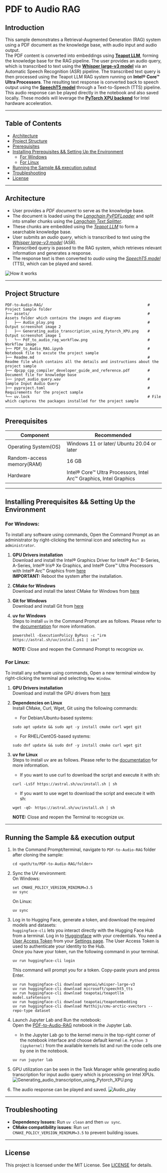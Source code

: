 # PDF to Audio RAG
## Introduction

This sample demonstrates a Retrieval-Augmented Generation (RAG) system using a PDF document as the knowledge base, with audio input and audio output.\
The PDF content is converted into embeddings using [**Teapot LLM**](https://huggingface.co/teapotai/teapotllm), forming the knowledge base for the RAG pipeline. The user provides an audio query, which is transcribed to text using the [**Whisper large-v3 model**](https://huggingface.co/openai/whisper-large-v3) via an Automatic Speech Recognition (ASR) pipeline. The transcribed text query is then processed using the Teapot LLM RAG system running on **Intel® Core™ Ultra Processors**. The resulting text response is converted back to speech output using the [**SpeechT5 model**](https://huggingface.co/microsoft/speecht5_tts) through a Text-to-Speech (TTS) pipeline.
This audio response can be played directly in the notebook and also saved locally. These models will leverage the [**PyTorch XPU backend**](https://docs.pytorch.org/docs/stable/notes/get_start_xpu.html) for Intel hardware acceleration.

---

## Table of Contents

- [Architecture](#architecture)
- [Project Structure](#project-structure)
- [Prerequisites](#prerequisites)
- [Installing Prerequisites && Setting Up the Environment](#installing-prerequisites--setting-up-the-environment)
   - [For Windows](#for-windows)
   - [For Linux](#for-linux)
- [Running the Sample && execution output](#running-the-sample--execution-output)
- [Troubleshooting](#troubleshooting)
- [License](#license)

---

## Architecture

- User provides a *PDF document* to serve as the knowledge base.
- The document is loaded using the [*Langchain PyPDFLoader*](https://python.langchain.com/docs/integrations/document_loaders/pypdfloader/) and split into smaller chunks using the [*Langchain Text Splitter*](https://python.langchain.com/docs/how_to/recursive_text_splitter/).
- These chunks are embedded using the [*Teapot LLM*](https://huggingface.co/teapotai/teapotllm) to form a searchable knowledge base.
- User submits an *audio query*, which is transcribed to text using the [*Whisper large-v3 model*](https://huggingface.co/openai/whisper-large-v3) (ASR).
- Transcribed query is passed to the RAG system, which retrieves relevant information and generates a response.
- The response text is then converted to *audio* using the [*SpeechT5 model*](https://huggingface.co/microsoft/speecht5_tts) (TTS), which can be played and saved.

![How it works](./assets/Pdf_to_audio_rag_workflow.png)

---

## Project Structure

    PDF-to-Audio-RAG/                                               # Project Sample folder
    ├── assets/                                                     # Assets folder which contains the images and diagrams
    │   ├── Audio_play.png                                          # Output screenshot image 2
    │   ├── Generating_audio_transcription_using_Pytorch_XPU.png    # Output screenshot image 1
    │   └── Pdf_to_audio_rag_workflow.png                           # Workflow image
    ├── PDF_to_Audio_RAG.ipynb                                      # Notebook file to excute the project sample
    ├── Readme.md                                                   # Readme file which contains all the details and instructions about the project sample
    ├── dpcpp_cpp_compiler_developer_guide_and_reference.pdf        # Document file for knowledge base
    ├── input_audio_query.wav                                       # Sample Input Audio Query
    ├── pyproject.toml                                              # Requirements for the project sample
    └── uv.lock                                                     # File which captures the packages installed for the project sample
   
---

## Prerequisites

|    Component   |   Recommended   |
|   ------   |   ------   |
|   Operating System(OS)   |   Windows 11 or later/ Ubuntu 20.04 or later   |
|   Random-access memory(RAM)   |   16 GB   |
|   Hardware   |   Intel® Core™ Ultra Processors, Intel Arc™ Graphics, Intel Graphics   |

---

## Installing Prerequisites && Setting Up the Environment

### For Windows:
To install any software using commands, Open the Command Prompt as an administrator by right-clicking the terminal icon and selecting `Run as administrator`.
1. **GPU Drivers installation**\
   Download and install the Intel® Graphics Driver for Intel® Arc™ B-Series, A-Series, Intel® Iris® Xe Graphics, and Intel® Core™ Ultra Processors with Intel® Arc™ Graphics from [here](https://www.intel.com/content/www/us/en/download/785597/intel-arc-iris-xe-graphics-windows.html)\
   **IMPORTANT:** Reboot the system after the installation.

2. **CMake for Windows**\
   Download and install the latest CMake for Windows from [here](https://cmake.org/download/)

3. **Git for Windows**\
   Download and install Git from [here](https://git-scm.com/downloads/win)

4. **uv for Windows**\
   Steps to install `uv` in the Command Prompt are as follows. Please refer to the [documentation](https://docs.astral.sh/uv/getting-started/installation/) for more information.
   ```
   powershell -ExecutionPolicy ByPass -c "irm https://astral.sh/uv/install.ps1 | iex"
   ```
   **NOTE:** Close and reopen the Command Prompt to recognize uv.
   
### For Linux:
To install any software using commands, Open a new terminal window by right-clicking the terminal and selecting `New Window`.
1. **GPU Drivers installation**\
   Download and install the GPU drivers from [here](https://dgpu-docs.intel.com/driver/client/overview.html)

2. **Dependencies on Linux**\
   Install CMake, Curl, Wget, Git using the following commands:
   - For Debian/Ubuntu-based systems:
   ```
   sudo apt update && sudo apt -y install cmake curl wget git
   ```
   - For RHEL/CentOS-based systems:
   ```
   sudo dnf update && sudo dnf -y install cmake curl wget git
   ```

3. **uv for Linux**\
   Steps to install uv are as follows. Please refer to the [documentation](https://docs.astral.sh/uv/getting-started/installation/) for more information.
   - If you want to use curl to download the script and execute it with sh:
   ```
   curl -LsSf https://astral.sh/uv/install.sh | sh
   ```
   - If you want to use wget to download the script and execute it with sh:
   ```
   wget -qO- https://astral.sh/uv/install.sh | sh
   ```
   **NOTE:** Close and reopen the Terminal to recognize uv.

---

## Running the Sample && execution output
   
1. In the Command Prompt/terminal, navigate to `PDF-to-Audio-RAG` folder after cloning the sample:
   ```
   cd <path/to/PDF-to-Audio-RAG/folder>
   ```
   
2. Sync the UV environment:\
   On Windows:
   ```
   set CMAKE_POLICY_VERSION_MINIMUM=3.5
   uv sync
   ```
   On Linux:
   ```
   uv sync
   ```
3. Log in to Hugging Face, generate a token, and download the required models and datasets:\
   `huggingface-cli` lets you interact directly with the Hugging Face Hub from a terminal. Log in to [Huggingface](https://huggingface.co/) with your credentials. You need a [User Access Token](https://huggingface.co/docs/hub/security-tokens) from your [Settings page](https://huggingface.co/settings/tokens). The User Access Token is used to authenticate your identity to the Hub.\
   Once you have your token, run the following command in your terminal.
   ```
   uv run huggingface-cli login
   ```
   This command will prompt you for a token. Copy-paste yours and press Enter.
   ```
   uv run huggingface-cli download openai/whisper-large-v3
   uv run huggingface-cli download microsoft/speecht5_tts
   uv run huggingface-cli download teapotai/teapotllm model.safetensors
   uv run huggingface-cli download teapotai/teapotembedding
   uv run huggingface-cli download Matthijs/cmu-arctic-xvectors --repo-type dataset
   ```

4. Launch Jupyter Lab and Run the notebook:\
   Open the [PDF-to-Audio-RAG](./PDF_to_Audio_RAG.ipynb) notebook in the Jupyter Lab.
   - In the Jupyter Lab go to the kernel menu in the top-right corner of the notebook interface and choose default kernel i.e. `Python 3 (ipykernel)` from the available kernels list and run the code cells one by one in the notebook.
   ```
   uv run jupyter lab
   ```

5. GPU utilization can be seen in the Task Manager while generating audio transcription for input audio query which is processing on Intel XPUs.
   ![Generating_audio_transcription_using_Pytorch_XPU.png](./assets/Generating_audio_transcription_using_Pytorch_XPU.png)

6. The audio response can be played and saved.
   ![Audio_play](./assets/Audio_play.png)

---

## Troubleshooting

- **Dependency Issues:** Run `uv clean` and then `uv sync`.
- **CMake compatibility issues**: Run `set CMAKE_POLICY_VERSION_MINIMUM=3.5` to prevent building issues.

---

## License

This project is licensed under the MIT License. See [LICENSE](../LICENSE) for details.

